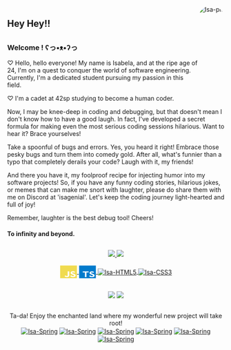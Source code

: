 <img align="right" alt="Isa-pic" height="200" style="border-radius:60px;" src="https://www.cnnbrasil.com.br/wp-content/uploads/sites/12/2021/06/35211_4DA8E347FB9842EB.jpg?w=1024">

 ## Hey Hey!!
 ##
 ### Welcome ! 	ʕっ•ᴥ•ʔっ

♡ Hello, hello everyone!  My name is Isabela, and at the ripe age of 24, I'm on a quest to conquer the world of software engineering. Currently, I'm a dedicated student pursuing my passion in this field.

♡ I'm a cadet at 42sp studying to become a human coder.

Now, I may be knee-deep in coding and debugging, but that doesn't mean I don't know how to have a good laugh. In fact, I've developed a secret formula for making even the most serious coding sessions hilarious. Want to hear it? Brace yourselves!

Take a spoonful of bugs and errors. Yes, you heard it right! Embrace those pesky bugs and turn them into comedy gold. After all, what's funnier than a typo that completely derails your code? Laugh with it, my friends!

And there you have it, my foolproof recipe for injecting humor into my software projects! So, if you have any funny coding stories, hilarious jokes, or memes that can make me snort with laughter, please do share them with me on Discord at 'isagenial'. Let's keep the coding journey light-hearted and full of joy!

Remember, laughter is the best debug tool! Cheers!
#### To infinity and beyond.

##
<div align="center">
  <a href="https://github.com/IsabelaGenial">
  <img height="130em" src="https://github-readme-stats.vercel.app/api?username=IsabelaGenial&show_icons=true&theme=tokyonight&include_all_commits=true&count_private=true"/>
  <img height="130em" src="https://github-readme-stats.vercel.app/api/top-langs/?username=IsabelaGenial&layout=compact&langs_count=7&theme=tokyonight"/>
    </div>
<div align="center" style="display: inline_block"><br>
  <img align="center" alt="Isa-Js" height="30" width="40" src="https://raw.githubusercontent.com/devicons/devicon/master/icons/javascript/javascript-plain.svg">
  <img align="center" alt="Isa-C" height="30" width="40" src="https://raw.githubusercontent.com/devicons/devicon/master/icons/typescript/typescript-plain.svg">
  <img align="center" alt="Isa-HTML5" height="30" width="60" src="https://img.shields.io/badge/HTML5-E34F26?style=for-the-badge&logo=html5&logoColor=white">
  <img align="center" alt="Isa-CSS3" height="30" width="60" src="https://img.shields.io/badge/CSS3-1572B6?style=for-the-badge&logo=css3&logoColor=white">

 
  </div>
  
  
  
  ##
<div align="center"> 
  <a href = "mailto:isabeamgenial@gmail.com"><img src="https://img.shields.io/badge/-Gmail-%23333?style=for-the-badge&logo=gmail&logoColor=white" target="_blank"></a>
  <a href="https://www.linkedin.com/in/isabela-genial" target="_blank"><img src="https://img.shields.io/badge/-LinkedIn-%230077B5?style=for-the-badge&logo=linkedin&logoColor=white" target="_blank"></a> 
</div>

##
 <div align="center">
 Ta-da! 
 Enjoy the enchanted land where my wonderful new project will take root!
 </div>
<div align="center"> 
  <a href = "https://github.com/IsabelaGenial/42_Libft"><img align="center" alt="Isa-Spring" height="120" width="120" align="center" alt="Isa-C" height="30" width="40" src="https://game.42sp.org.br/static/assets/achievements/libftm.png" target="_blank"></a> 
 <a href = "https://github.com/IsabelaGenial/42_Get_Next_line"><img align="center" alt="Isa-Spring" height="120" width="120" align="center" alt="Isa-C" height="30" width="40" src="https://game.42sp.org.br/static/assets/achievements/get_next_linem.png" target="_blank"></a> 
 <a href = "https://github.com/IsabelaGenial/42_ft_printf"><img align="center" alt="Isa-Spring" height="120" width="120" align="center" alt="Isa-C" height="30" width="40" src="https://game.42sp.org.br/static/assets/achievements/ft_printfe.png" target="_blank"></a> 
  <a href = "https://github.com/IsabelaGenial/42_Born2beroot"><img align="center" alt="Isa-Spring" height="120" width="120" align="center" alt="Isa-C" height="30" width="40" src="https://game.42sp.org.br/static/assets/achievements/born2berootm.png" target="_blank"></a> 
  <a href = "https://github.com/IsabelaGenial/42_so_long"><img align="center" alt="Isa-Spring" height="120" width="120" align="center" alt="Isa-C" height="30" width="40" src="https://game.42sp.org.br/static/assets/achievements/so_longm.png" target="_blank"></a> 
  <a href = ""><img align="center" alt="Isa-Spring" height="120" width="120" align="center" alt="Isa-C" height="30" width="40" src="https://cdn.discordapp.com/attachments/1021438070727381063/1116723262957830204/IF_I_HAD_ONE_1-fotor-bg-remover-20230609143923.png" target="_blank"></a>
